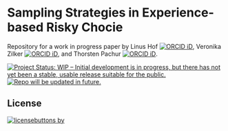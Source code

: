 # Sampling Strategies in Experience-based Risky Chocie 

Repository for a work in progress paper by Linus Hof [![ORCID iD](https://orcid.org/sites/default/files/images/orcid_16x16.png)](https://orcid.org/0000-0002-2257-2136), Veronika Zilker [![ORCID iD](https://orcid.org/sites/default/files/images/orcid_16x16.png)](https://orcid.org/0000-0002-9551-800X), and Thorsten Pachur [![ORCID iD](https://orcid.org/sites/default/files/images/orcid_16x16.png)](https://orcid.org/0000-0001-6391-4107).

[![Project Status: WIP – Initial development is in progress, but there has not yet been a stable, usable release suitable for the public.](https://www.repostatus.org/badges/latest/wip.svg)](https://www.repostatus.org/#wip) [![Repo will be updated in future.](https://img.shields.io/badge/check-for%20updates-blue.svg)](https://img.shields.io/badge/check-for%20updates-blue)


## License

[![licensebuttons by](https://licensebuttons.net/l/by/3.0/88x31.png)](https://creativecommons.org/licenses/by/4.0)
